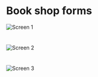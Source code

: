 # Book shop forms

![Screen 1](https://user-images.githubusercontent.com/63586837/97419306-7e24b880-193c-11eb-9a48-8a9d93126376.png)
#
![Screen 2](https://user-images.githubusercontent.com/63586837/97418857-eb841980-193b-11eb-9e7f-5695efdd6187.png)
#
![Screen 3](https://user-images.githubusercontent.com/63586837/97419024-21290280-193c-11eb-95dc-37c2cc90749a.png)